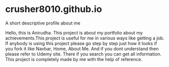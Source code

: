 # crusher8010.github.io
A short descriptive profile about me

Hello, this is Anirudha. This project is about my portfolio about my achievements.This project is useful for me in various ways like getting a job.
If anybody is using this project please go step by step just how it looks if you fork it like Navbar, Home, About Me.
And if you dont understand then please refer to Udemy site. There if you search you can get all information.
This project is completely made by me with the help of reference.
